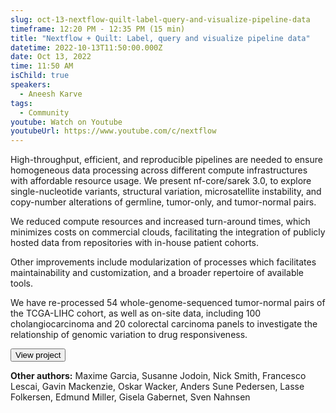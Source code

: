 ```yaml
---
slug: oct-13-nextflow-quilt-label-query-and-visualize-pipeline-data
timeframe: 12:20 PM - 12:35 PM (15 min)
title: "Nextflow + Quilt: Label, query and visualize pipeline data"
datetime: 2022-10-13T11:50:00.000Z
date: Oct 13, 2022
time: 11:50 AM
isChild: true
speakers:
  - Aneesh Karve
tags:
  - Community
youtube: Watch on Youtube
youtubeUrl: https://www.youtube.com/c/nextflow
---
```

High-throughput, efficient, and reproducible pipelines are needed to ensure homogeneous data processing across different compute infrastructures with affordable resource usage.
We present nf-core/sarek 3.0, to explore single-nucleotide variants, structural variation, microsatellite instability, and copy-number alterations of germline, tumor-only, and tumor-normal pairs.

We reduced compute resources and increased turn-around times, which minimizes costs on commercial clouds, facilitating the integration of publicly hosted data from repositories with in-house patient cohorts.

Other improvements include modularization of processes which facilitates maintainability and customization, and a broader repertoire of available tools.

We have re-processed 54 whole-genome-sequenced tumor-normal pairs of the TCGA-LIHC cohort, as well as on-site data, including 100 cholangiocarcinoma and 20 colorectal carcinoma panels to investigate the relationship of genomic variation to drug responsiveness.

<Button to="https://github.com/nf-core/sarek/">
  View project
</Button>

**Other authors:** Maxime Garcia, Susanne Jodoin, Nick Smith, Francesco Lescai, Gavin Mackenzie, Oskar Wacker, Anders Sune Pedersen, Lasse Folkersen, Edmund Miller, Gisela Gabernet, Sven Nahnsen
